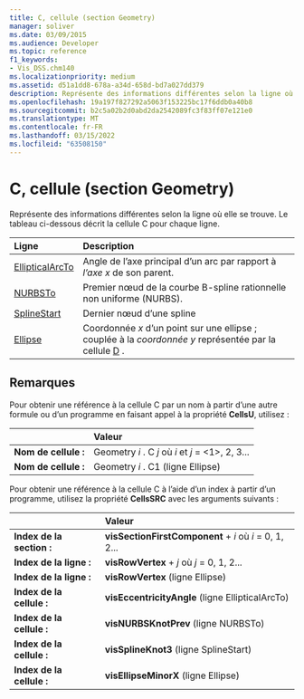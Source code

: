 ```yaml
---
title: C, cellule (section Geometry)
manager: soliver
ms.date: 03/09/2015
ms.audience: Developer
ms.topic: reference
f1_keywords:
- Vis_DSS.chm140
ms.localizationpriority: medium
ms.assetid: d51a1dd8-678a-a34d-658d-bd7a027dd379
description: Représente des informations différentes selon la ligne où elle se trouve. Le tableau ci-dessous décrit la cellule C pour chaque ligne.
ms.openlocfilehash: 19a197f827292a5063f153225bc17f6ddb0a40b8
ms.sourcegitcommit: b2c5a02b2d0abd2da2542089fc3f83ff07e121e0
ms.translationtype: MT
ms.contentlocale: fr-FR
ms.lasthandoff: 03/15/2022
ms.locfileid: "63508150"
---
```

# <a name="c-cell-geometry-section"></a>C, cellule (section Geometry)

Représente des informations différentes selon la ligne où elle se trouve. Le tableau ci-dessous décrit la cellule C pour chaque ligne.
  
|Ligne|Description|
|:-----|:-----|
|[EllipticalArcTo](ellipticalarcto-row-geometry-section.md) <br/> | Angle de l’axe principal d’un arc par rapport à *l’axe x* de son parent. |
|[NURBSTo](nurbsto-row-geometry-section.md) <br/> | Premier nœud de la courbe B-spline rationnelle non uniforme (NURBS). |
|[SplineStart](splinestart-row-geometry-section.md) <br/> | Dernier nœud d’une spline |
|[Ellipse](ellipse-row-geometry-section.md) <br/> | Coordonnée *x* d’un point sur une ellipse ; couplée à la *coordonnée y* représentée par la cellule [D](d-cell-geometry-section.md) . |

## <a name="remarks"></a>Remarques

Pour obtenir une référence à la cellule C par un nom à partir d’une autre formule ou d’un programme en faisant appel à la propriété **CellsU**, utilisez :
  
||Valeur |
|:-----|:-----|
| **Nom de cellule :**  <br/> | Geometry *i* . C *j*           où *i* et *j* = <1>, 2, 3... |
| **Nom de cellule :**  <br/> | Geometry *i* . C1 (ligne Ellipse)  <br/> |

Pour obtenir une référence à la cellule C à l’aide d’un index à partir d’un programme, utilisez la propriété **CellsSRC** avec les arguments suivants :
  
||Valeur |
|:-----|:-----|
| **Index de la section :**  <br/> |**visSectionFirstComponent** +  *i* où *i* = 0, 1, 2... |
| **Index de la ligne :**  <br/> |**visRowVertex** +  *j* où *j* = 0, 1, 2... |
| **Index de la ligne :**  <br/> |**visRowVertex** (ligne Ellipse)  <br/> |
| **Index de la cellule :**  <br/> |**visEccentricityAngle** (ligne EllipticalArcTo)  <br/> |
| **Index de la cellule :**  <br/> |**visNURBSKnotPrev** (ligne NURBSTo)  <br/> |
| **Index de la cellule :**  <br/> |**visSplineKnot3** (ligne SplineStart)  <br/> |
| **Index de la cellule :**  <br/> |**visEllipseMinorX** (ligne Ellipse)  <br/> |

